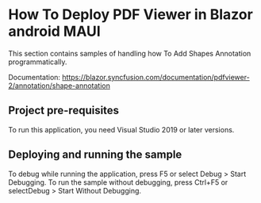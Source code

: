 # How To Deploy PDF Viewer in Blazor android MAUI

This section contains samples of handling how To Add Shapes Annotation programmatically.

Documentation: https://blazor.syncfusion.com/documentation/pdfviewer-2/annotation/shape-annotation

## Project pre-requisites
To run this application, you need Visual Studio 2019 or later versions.

## Deploying and running the sample
To debug while running the application, press F5 or select Debug > Start Debugging. To run the sample without debugging, press Ctrl+F5 or selectDebug > Start Without Debugging.